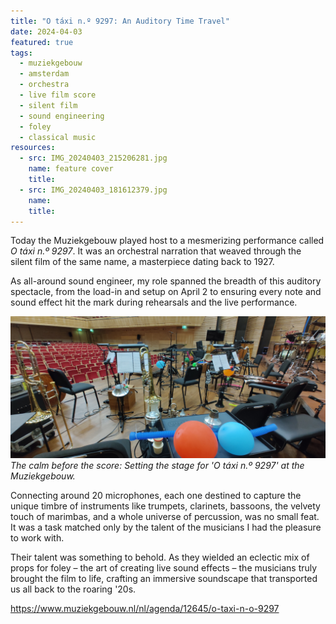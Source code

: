 ```yaml
---
title: "O táxi n.º 9297: An Auditory Time Travel"
date: 2024-04-03
featured: true
tags:
  - muziekgebouw
  - amsterdam
  - orchestra
  - live film score
  - silent film
  - sound engineering
  - foley
  - classical music
resources:
  - src: IMG_20240403_215206281.jpg
    name: feature cover
    title:
  - src: IMG_20240403_181612379.jpg
    name:
    title:
---
```

Today the Muziekgebouw played host to a mesmerizing performance called _O táxi n.º 9297_. It was an orchestral narration that weaved through the silent film of the same name, a masterpiece dating back to 1927.

<!--more-->

As all-around sound engineer, my role spanned the breadth of this auditory spectacle, from the load-in and setup on April 2 to ensuring every note and sound effect hit the mark during rehearsals and the live performance.

![A symphony of silence awaits: The pre-show quiet of 'O táxi n.º 9297'.](IMG_20240403_181612379.jpg)
*The calm before the score: Setting the stage for 'O táxi n.º 9297' at the Muziekgebouw.*

Connecting around 20 microphones, each one destined to capture the unique timbre of instruments like trumpets, clarinets, bassoons, the velvety touch of marimbas, and a whole universe of percussion, was no small feat. It was a task matched only by the talent of the musicians I had the pleasure to work with.

Their talent was something to behold. As they wielded an eclectic mix of props for foley – the art of creating live sound effects – the musicians truly brought the film to life, crafting an immersive soundscape that transported us all back to the roaring '20s.

<https://www.muziekgebouw.nl/nl/agenda/12645/o-taxi-n-o-9297>